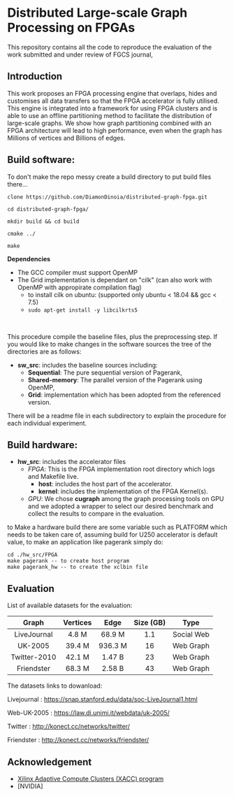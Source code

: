 # Distributed Large-scale Graph Processing on FPGAs #
This repository contains all the code to reproduce the evaluation of the work submitted and under review of FGCS journal, 

## Introduction
This work proposes an FPGA processing engine that overlaps, hides and customises all data transfers so that the FPGA accelerator is fully utilised. This engine is integrated into a framework for using FPGA clusters and is able to use an offline partitioning method to facilitate the distribution of large-scale graphs. We show how graph partitioning combined with an FPGA architecture will lead to high performance, even when the graph has Millions of vertices and Billions of edges.

## Build software:
To don't make the repo messy create a build directory to put build files there...

```
clone https://github.com/DiamonDinoia/distributed-graph-fpga.git

cd distributed-graph-fpga/

mkdir build && cd build

cmake ../

make
```

**Dependencies**
* The GCC compiler must support OpenMP
* The Grid implementation is dependant on "cilk" (can also work with OpenMP with appropirate compilation flag)
     * to install cilk on ubuntu: (supported only ubuntu < 18.04 && gcc < 7.5) 
     * ``` sudo apt-get install -y libcilkrts5 ```
   
<br>

This procedure compile the baseline files, plus the preprocessing step.
If you would like to make changes in the software sources the tree of the directories are as follows:
   
* **sw_src**: includes the baseline sources including:
    * **Sequential**: The pure sequential version of Pagerank, 
    * **Shared-memory**: The parallel version of the Pagerank using OpenMP,
    * **Grid**: implementation which has been adopted from the referenced version.


There will be a readme file in each subdirectory to explain the procedure for each individual experiment. 

## Build hardware:

* **hw_src**: includes the accelerator files 
    * *FPGA*: This is the FPGA implementation root directory which logs and Makefile live.
        * **host**: includes the host part of the accelerator.
        * **kernel**: includes the implementation of the FPGA Kernel(s).
    * *GPU*: We chose **cugraph** among the graph processing tools on GPU and we adopted a wrapper to select our desired benchmark and collect the results to compare in the evaluation.
    
to Make a hardware build there are some variable such as PLATFORM which needs to be taken care of, assuming build for U250 accelerator is default value, 
to make an application like pagerank simply do:
``` 
cd ./hw_src/FPGA
make pagerank -- to create host program
make pagerank_hw -- to create the xclbin file
```

## Evaluation

List of available datasets for the evaluation:

| Graph | Vertices | Edge | Size (GB) | Type |
| :---: | :---: | :---: | :---: | :---: |
| LiveJournal | 4.8 M | 68.9 M | 1.1 | Social Web |
| UK-2005 | 39.4 M | 936.3 M | 16  | Web Graph |
| Twitter-2010 | 42.1 M | 1.47 B | 23  | Web Graph |
| Friendster |   68.3 M | 2.58 B | 43  | Web Graph |

The datasets links to dowanload: 

Livejournal : https://snap.stanford.edu/data/soc-LiveJournal1.html

Web-UK-2005 : https://law.di.unimi.it/webdata/uk-2005/

Twitter : http://konect.cc/networks/twitter/

Friendster : http://konect.cc/networks/friendster/



## Acknowledgement
* [Xilinx Adaptive Compute Clusters (XACC) program](https://www.xilinx.com/support/university/XUP-XACC.html)
* [NVIDIA]
